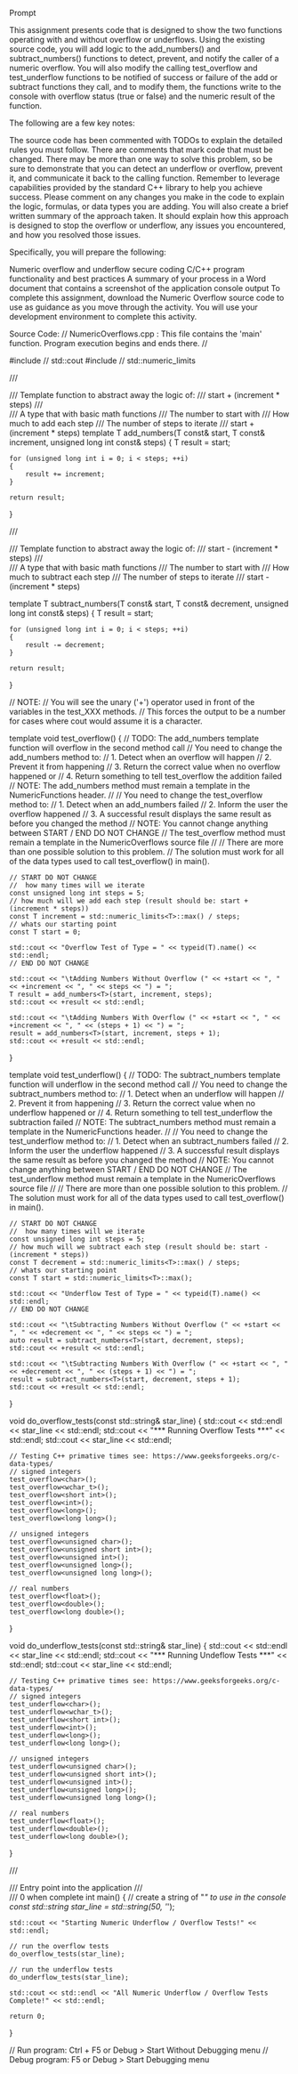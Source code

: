 Prompt

This assignment presents code that is designed to show the two functions operating with and without overflow or underflows. Using the existing source code, you will add logic to the add_numbers() and subtract_numbers() functions to detect, prevent, and notify the caller of a numeric overflow. You will also modify the calling test_overflow and test_underflow functions to be notified of success or failure of the add or subtract functions they call, and to modify them, the functions write to the console with overflow status (true or false) and the numeric result of the function.

The following are a few key notes:

The source code has been commented with TODOs to explain the detailed rules you must follow.
There are comments that mark code that must be changed.
There may be more than one way to solve this problem, so be sure to demonstrate that you can detect an underflow or overflow, prevent it, and communicate it back to the calling function.
Remember to leverage capabilities provided by the standard C++ library to help you achieve success.
Please comment on any changes you make in the code to explain the logic, formulas, or data types you are adding. You will also create a brief written summary of the approach taken. It should explain how this approach is designed to stop the overflow or underflow, any issues you encountered, and how you resolved those issues.

Specifically, you will prepare the following:

Numeric overflow and underflow secure coding
C/C++ program functionality and best practices
A summary of your process in a Word document that contains a screenshot of the application console output
To complete this assignment, download the Numeric Overflow source code to use as guidance as you move through the activity. You will use your development environment to complete this activity.


Source Code:
// NumericOverflows.cpp : This file contains the 'main' function. Program execution begins and ends there.
//

#include <iostream>     // std::cout
#include <limits>       // std::numeric_limits

/// <summary>
/// Template function to abstract away the logic of:
///   start + (increment * steps)
/// </summary>
/// <typeparam name="T">A type that with basic math functions</typeparam>
/// <param name="start">The number to start with</param>
/// <param name="increment">How much to add each step</param>
/// <param name="steps">The number of steps to iterate</param>
/// <returns>start + (increment * steps)</returns>
template <typename T>
T add_numbers(T const& start, T const& increment, unsigned long int const& steps)
{
    T result = start;

    for (unsigned long int i = 0; i < steps; ++i)
    {
        result += increment;
    }

    return result;
}

/// <summary>
/// Template function to abstract away the logic of:
///   start - (increment * steps)
/// </summary>
/// <typeparam name="T">A type that with basic math functions</typeparam>
/// <param name="start">The number to start with</param>
/// <param name="increment">How much to subtract each step</param>
/// <param name="steps">The number of steps to iterate</param>
/// <returns>start - (increment * steps)</returns>

template <typename T>
T subtract_numbers(T const& start, T const& decrement, unsigned long int const& steps)
{
    T result = start;

    for (unsigned long int i = 0; i < steps; ++i)
    {
        result -= decrement;
    }

    return result;
}


//  NOTE:
//    You will see the unary ('+') operator used in front of the variables in the test_XXX methods.
//    This forces the output to be a number for cases where cout would assume it is a character. 

template <typename T>
void test_overflow()
{
    // TODO: The add_numbers template function will overflow in the second method call
    //        You need to change the add_numbers method to:
    //        1. Detect when an overflow will happen
    //        2. Prevent it from happening
    //        3. Return the correct value when no overflow happened or
    //        4. Return something to tell test_overflow the addition failed
    //        NOTE: The add_numbers method must remain a template in the NumericFunctions header.
    //
    //        You need to change the test_overflow method to:
    //        1. Detect when an add_numbers failed
    //        2. Inform the user the overflow happened
    //        3. A successful result displays the same result as before you changed the method
    //        NOTE: You cannot change anything between START / END DO NOT CHANGE
    //              The test_overflow method must remain a template in the NumericOverflows source file
    //
    //  There are more than one possible solution to this problem. 
    //  The solution must work for all of the data types used to call test_overflow() in main().

    // START DO NOT CHANGE
    //  how many times will we iterate
    const unsigned long int steps = 5;
    // how much will we add each step (result should be: start + (increment * steps))
    const T increment = std::numeric_limits<T>::max() / steps;
    // whats our starting point
    const T start = 0;

    std::cout << "Overflow Test of Type = " << typeid(T).name() << std::endl;
    // END DO NOT CHANGE

    std::cout << "\tAdding Numbers Without Overflow (" << +start << ", " << +increment << ", " << steps << ") = ";
    T result = add_numbers<T>(start, increment, steps);
    std::cout << +result << std::endl;

    std::cout << "\tAdding Numbers With Overflow (" << +start << ", " << +increment << ", " << (steps + 1) << ") = ";
    result = add_numbers<T>(start, increment, steps + 1);
    std::cout << +result << std::endl;
}

template <typename T>
void test_underflow()
{
    // TODO: The subtract_numbers template function will underflow in the second method call
    //        You need to change the subtract_numbers method to:
    //        1. Detect when an underflow will happen
    //        2. Prevent it from happening
    //        3. Return the correct value when no underflow happened or
    //        4. Return something to tell test_underflow the subtraction failed
    //        NOTE: The subtract_numbers method must remain a template in the NumericFunctions header.
    //
    //        You need to change the test_underflow method to:
    //        1. Detect when an subtract_numbers failed
    //        2. Inform the user the underflow happened
    //        3. A successful result displays the same result as before you changed the method
    //        NOTE: You cannot change anything between START / END DO NOT CHANGE
    //              The test_underflow method must remain a template in the NumericOverflows source file
    //
    //  There are more than one possible solution to this problem. 
    //  The solution must work for all of the data types used to call test_overflow() in main().

    // START DO NOT CHANGE
    //  how many times will we iterate
    const unsigned long int steps = 5;
    // how much will we subtract each step (result should be: start - (increment * steps))
    const T decrement = std::numeric_limits<T>::max() / steps;
    // whats our starting point
    const T start = std::numeric_limits<T>::max();

    std::cout << "Underflow Test of Type = " << typeid(T).name() << std::endl;
    // END DO NOT CHANGE

    std::cout << "\tSubtracting Numbers Without Overflow (" << +start << ", " << +decrement << ", " << steps << ") = ";
    auto result = subtract_numbers<T>(start, decrement, steps);
    std::cout << +result << std::endl;

    std::cout << "\tSubtracting Numbers With Overflow (" << +start << ", " << +decrement << ", " << (steps + 1) << ") = ";
    result = subtract_numbers<T>(start, decrement, steps + 1);
    std::cout << +result << std::endl;
}

void do_overflow_tests(const std::string& star_line)
{
    std::cout << std::endl << star_line << std::endl;
    std::cout << "*** Running Overflow Tests ***" << std::endl;
    std::cout << star_line << std::endl;

    // Testing C++ primative times see: https://www.geeksforgeeks.org/c-data-types/
    // signed integers
    test_overflow<char>();
    test_overflow<wchar_t>();
    test_overflow<short int>();
    test_overflow<int>();
    test_overflow<long>();
    test_overflow<long long>();

    // unsigned integers
    test_overflow<unsigned char>();
    test_overflow<unsigned short int>();
    test_overflow<unsigned int>();
    test_overflow<unsigned long>();
    test_overflow<unsigned long long>();

    // real numbers
    test_overflow<float>();
    test_overflow<double>();
    test_overflow<long double>();
}

void do_underflow_tests(const std::string& star_line)
{
    std::cout << std::endl << star_line << std::endl;
    std::cout << "*** Running Undeflow Tests ***" << std::endl;
    std::cout << star_line << std::endl;

    // Testing C++ primative times see: https://www.geeksforgeeks.org/c-data-types/
    // signed integers
    test_underflow<char>();
    test_underflow<wchar_t>();
    test_underflow<short int>();
    test_underflow<int>();
    test_underflow<long>();
    test_underflow<long long>();

    // unsigned integers
    test_underflow<unsigned char>();
    test_underflow<unsigned short int>();
    test_underflow<unsigned int>();
    test_underflow<unsigned long>();
    test_underflow<unsigned long long>();

    // real numbers
    test_underflow<float>();
    test_underflow<double>();
    test_underflow<long double>();
}

/// <summary>
/// Entry point into the application
/// </summary>
/// <returns>0 when complete</returns>
int main()
{
    //  create a string of "*" to use in the console
    const std::string star_line = std::string(50, '*');

    std::cout << "Starting Numeric Underflow / Overflow Tests!" << std::endl;

    // run the overflow tests
    do_overflow_tests(star_line);

    // run the underflow tests
    do_underflow_tests(star_line);

    std::cout << std::endl << "All Numeric Underflow / Overflow Tests Complete!" << std::endl;

    return 0;
}

// Run program: Ctrl + F5 or Debug > Start Without Debugging menu
// Debug program: F5 or Debug > Start Debugging menu
